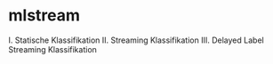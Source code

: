 # mlstream

I. Statische Klassifikation 
II. Streaming Klassifikation 
III. Delayed Label Streaming Klassifikation 
